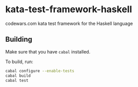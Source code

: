# kata-test-framework-haskell

codewars.com kata test framework for the Haskell language

## Building

Make sure that you have `cabal` installed.

To build, run:

```bash
cabal configure --enable-tests
cabal build
cabal test
```
